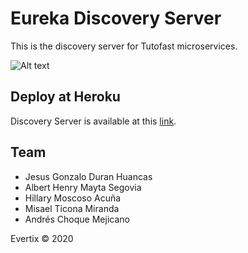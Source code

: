 # Eureka Discovery Server

This is the discovery server for Tutofast microservices.
 
![Alt text](https://i.ibb.co/kMpBc1w/Eureka.jpg "Optional title")

## Deploy at Heroku

Discovery Server is available at this [link](https://discovery-server-tutofast.herokuapp.com/).

## Team
- Jesus Gonzalo Duran Huancas
- Albert Henry Mayta Segovia 
- Hillary Moscoso Acuña
- Misael Ticona Miranda
- Andrés Choque Mejicano

Evertix © 2020
